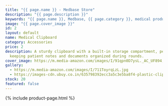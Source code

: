 ```yaml
---
title: "{{ page.name }} - Medbase Store"
description: "{{ page.description }}"
keywords: "{{ page.name }}, Medbase, {{ page.category }}, medical products, healthcare, {{ page.keywords }}"
image: "{{ page.cover_image }}"
id: 2
layout: default
name: Medical Clipboard
category: Accessories
price: 2
description: A sturdy clipboard with a built-in storage compartment, perfect for
  keeping patient notes and documents organized during rounds.
cover_image: https://m.media-amazon.com/images/I/91qpn0D7ysL._AC_UF894,1000_QL80_.jpg
gallery:
  - https://m.media-amazon.com/images/I/711ToyrqLzL.jpg
  - https://images-cdn.ubuy.co.in/635798392ecc3a5c3e5ba8f4-plastic-clipboards-set-of-6-multi-pack.jpg
stock: 20
featured: false
---
```


{% include product-page.html %}